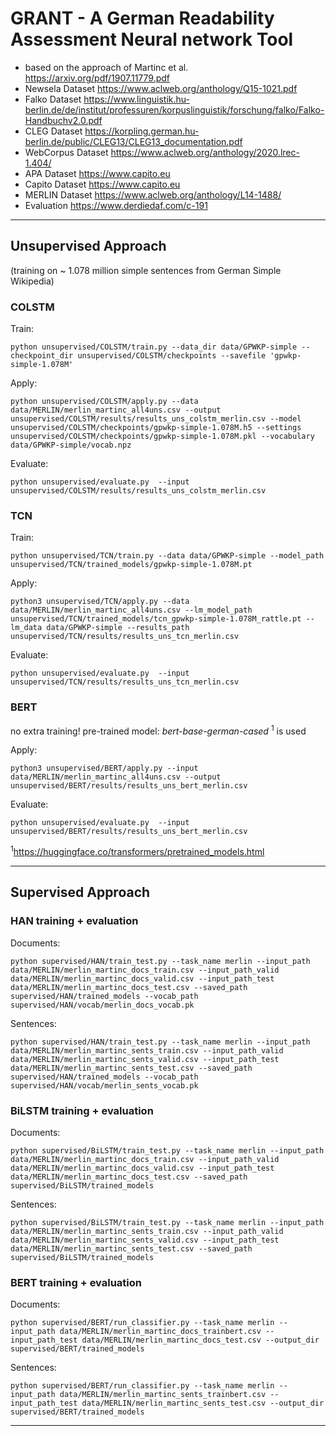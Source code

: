 # GRANT - A German Readability Assessment Neural network Tool

* based on the approach of Martinc et al. https://arxiv.org/pdf/1907.11779.pdf
* Newsela Dataset https://www.aclweb.org/anthology/Q15-1021.pdf
* Falko Dataset https://www.linguistik.hu-berlin.de/de/institut/professuren/korpuslinguistik/forschung/falko/Falko-Handbuchv2.0.pdf
* CLEG Dataset https://korpling.german.hu-berlin.de/public/CLEG13/CLEG13_documentation.pdf
* WebCorpus Dataset https://www.aclweb.org/anthology/2020.lrec-1.404/
* APA Dataset https://www.capito.eu
* Capito Dataset https://www.capito.eu
* MERLIN Dataset https://www.aclweb.org/anthology/L14-1488/
* Evaluation https://www.derdiedaf.com/c-191


----------------------------------------------------------------------------------------------

## Unsupervised Approach
(training on ~ 1.078 million simple sentences from German Simple Wikipedia)

### COLSTM 

Train:

    python unsupervised/COLSTM/train.py --data_dir data/GPWKP-simple --checkpoint_dir unsupervised/COLSTM/checkpoints --savefile 'gpwkp-simple-1.078M'

Apply:

    python unsupervised/COLSTM/apply.py --data data/MERLIN/merlin_martinc_all4uns.csv --output unsupervised/COLSTM/results/results_uns_colstm_merlin.csv --model unsupervised/COLSTM/checkpoints/gpwkp-simple-1.078M.h5 --settings unsupervised/COLSTM/checkpoints/gpwkp-simple-1.078M.pkl --vocabulary data/GPWKP-simple/vocab.npz

Evaluate:

    python unsupervised/evaluate.py  --input unsupervised/COLSTM/results/results_uns_colstm_merlin.csv


### TCN

Train:

    python unsupervised/TCN/train.py --data data/GPWKP-simple --model_path unsupervised/TCN/trained_models/gpwkp-simple-1.078M.pt

Apply:

    python3 unsupervised/TCN/apply.py --data data/MERLIN/merlin_martinc_all4uns.csv --lm_model_path unsupervised/TCN/trained_models/tcn_gpwkp-simple-1.078M_rattle.pt --lm_data data/GPWKP-simple --results_path unsupervised/TCN/results/results_uns_tcn_merlin.csv

Evaluate:

    python unsupervised/evaluate.py  --input unsupervised/TCN/results/results_uns_tcn_merlin.csv


### BERT

no extra training!
pre-trained model: *bert-base-german-cased* <sup>1</sup> is used 


Apply:

    python3 unsupervised/BERT/apply.py --input data/MERLIN/merlin_martinc_all4uns.csv --output unsupervised/BERT/results/results_uns_bert_merlin.csv 

Evaluate:

    python unsupervised/evaluate.py  --input unsupervised/BERT/results/results_uns_bert_merlin.csv


<sup>1</sup>https://huggingface.co/transformers/pretrained_models.html

----------------------------------------------------------------------------------------------

## Supervised Approach

### HAN training + evaluation

Documents:

    python supervised/HAN/train_test.py --task_name merlin --input_path data/MERLIN/merlin_martinc_docs_train.csv --input_path_valid data/MERLIN/merlin_martinc_docs_valid.csv --input_path_test data/MERLIN/merlin_martinc_docs_test.csv --saved_path supervised/HAN/trained_models --vocab_path supervised/HAN/vocab/merlin_docs_vocab.pk

Sentences:

    python supervised/HAN/train_test.py --task_name merlin --input_path data/MERLIN/merlin_martinc_sents_train.csv --input_path_valid data/MERLIN/merlin_martinc_sents_valid.csv --input_path_test data/MERLIN/merlin_martinc_sents_test.csv --saved_path supervised/HAN/trained_models --vocab_path supervised/HAN/vocab/merlin_sents_vocab.pk


### BiLSTM training + evaluation

Documents:

    python supervised/BiLSTM/train_test.py --task_name merlin --input_path data/MERLIN/merlin_martinc_docs_train.csv --input_path_valid data/MERLIN/merlin_martinc_docs_valid.csv --input_path_test data/MERLIN/merlin_martinc_docs_test.csv --saved_path supervised/BiLSTM/trained_models

Sentences:

    python supervised/BiLSTM/train_test.py --task_name merlin --input_path data/MERLIN/merlin_martinc_sents_train.csv --input_path_valid data/MERLIN/merlin_martinc_sents_valid.csv --input_path_test data/MERLIN/merlin_martinc_sents_test.csv --saved_path supervised/BiLSTM/trained_models


### BERT training + evaluation

Documents:

    python supervised/BERT/run_classifier.py --task_name merlin --input_path data/MERLIN/merlin_martinc_docs_trainbert.csv --input_path_test data/MERLIN/merlin_martinc_docs_test.csv --output_dir supervised/BERT/trained_models

Sentences:

    python supervised/BERT/run_classifier.py --task_name merlin --input_path data/MERLIN/merlin_martinc_sents_trainbert.csv --input_path_test data/MERLIN/merlin_martinc_sents_test.csv --output_dir supervised/BERT/trained_models



---------------------------------------------------------------------------------------------------